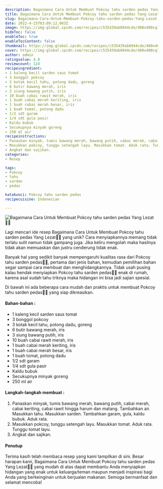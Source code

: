 ```yaml
---
description: Bagaimana Cara Untuk Membuat Pokcoy tahu sarden pedas Yang Lezat"
title: Bagaimana Cara Untuk Membuat Pokcoy tahu sarden pedas Yang Lezat
slug: Bagaimana-Cara-Untuk-Membuat-Pokcoy-tahu-sarden-pedas-Yang-Lezat
date: 2022-4-25T03:09:12.063Z
image: https://img-global.cpcdn.com/recipes/c535439ab8944cde/400x400cq70/photo.jpg
hideToc: false
enableToc: true
enableTocContent: false
thumbnail: https://img-global.cpcdn.com/recipes/c535439ab8944cde/400x400cq70/photo.jpg
cover: https://img-global.cpcdn.com/recipes/c535439ab8944cde/400x400cq70/photo.jpg
author: admin
ratingvalue: 4.8
reviewcount: 124
recipeingredient:
- 1 kaleng kecil sarden saus tomat
- 3 bonggol pokcoy
- 3 kotak kecil tahu, potong dadu, goreng
- 6 butir bawang merah, iris
- 3 siung bawang putih, iris
- 10 buah cabai rawit merah, iris
- 1 buah cabai merah keriting, iris
- 1 buah cabai merah besar, iris
- 1 buah tomat, potong dadu
- 1/2 sdt garam
- 1/4 sdt gula pasir
- Kaldu bubuk
- Secukupnya minyak goreng
- 250 ml air
recipeinstructions:
- Panaskan minyak, tumis bawang merah, bawang putih, cabai merah, cabai keriting, cabai rawit hingga harum dan matang. Tambahkan air. Masukkan tahu. Masukkan sarden. Tambahkan garam, gula, kaldu bubuk. Aduk rata.
- Masukkan pokcoy, tunggu setengah layu. Masukkan tomat. Aduk rata. Tunggu tomat layu.
- Angkat dan sajikan.
categories:
- Resep

tags:
- Pokcoy
- tahu
- sarden
- pedas

katakunci: Pokcoy tahu sarden pedas
recipecuisine: Indonesian

---
```


![Bagaimana Cara Untuk Membuat Pokcoy tahu sarden pedas Yang Lezat👩‍🍳](https://img-global.cpcdn.com/recipes/c535439ab8944cde/400x400cq70/photo.jpg)

Lagi mencari ide resep Bagaimana Cara Untuk Membuat Pokcoy tahu sarden pedas Yang Lezat👩‍🍳 yang unik? Cara menyiapkannya memang tidak terlalu sulit namun tidak gampang juga. Jika keliru mengolah maka hasilnya tidak akan memuaskan dan justru cenderung tidak enak.

Banyak hal yang sedikit banyak mempengaruhi kualitas rasa dari Pokcoy tahu sarden pedas👩‍🍳, pertama dari jenis bahan, kemudian pemilihan bahan segar sampai cara membuat dan menghidangkannya. Tidak usah pusing kalau hendak menyiapkan Pokcoy tahu sarden pedas👩‍🍳 enak di rumah, karena asal sudah tahu triknya maka hidangan ini bisa jadi sajian spesial.

Di bawah ini ada beberapa cara mudah dan praktis untuk membuat Pokcoy tahu sarden pedas👩‍🍳 yang siap dikreasikan.

<!--inarticleads1-->

#### Bahan-bahan :

- 1 kaleng kecil sarden saus tomat
- 3 bonggol pokcoy
- 3 kotak kecil tahu, potong dadu, goreng
- 6 butir bawang merah, iris
- 3 siung bawang putih, iris
- 10 buah cabai rawit merah, iris
- 1 buah cabai merah keriting, iris
- 1 buah cabai merah besar, iris
- 1 buah tomat, potong dadu
- 1/2 sdt garam
- 1/4 sdt gula pasir
- Kaldu bubuk
- Secukupnya minyak goreng
- 250 ml air

<!--inarticleads2-->

#### Langkah-langkah membuat :

1. Panaskan minyak, tumis bawang merah, bawang putih, cabai merah, cabai keriting, cabai rawit hingga harum dan matang. Tambahkan air. Masukkan tahu. Masukkan sarden. Tambahkan garam, gula, kaldu bubuk. Aduk rata.
1. Masukkan pokcoy, tunggu setengah layu. Masukkan tomat. Aduk rata. Tunggu tomat layu.
1. Angkat dan sajikan.

#### Penutup

Terima kasih telah membaca resep yang kami tampilkan di sini. Besar harapan kami, Bagaimana Cara Untuk Membuat Pokcoy tahu sarden pedas Yang Lezat👩‍🍳 yang mudah di atas dapat membantu Anda menyiapkan hidangan yang enak untuk keluarga/teman maupun menjadi inspirasi bagi Anda yang berkeinginan untuk berjualan makanan. Semoga bermanfaat dan selamat mencoba!